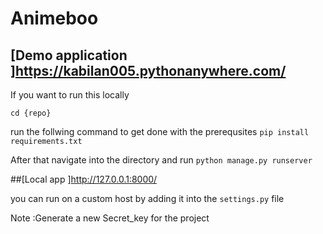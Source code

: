 # Animeboo

## [Demo application ]https://kabilan005.pythonanywhere.com/

If you want to run this locally 

`cd {repo}`

run the follwing command to get done with the prerequsites `pip install requirements.txt`

After that navigate into the directory and run `python manage.py runserver` 
  
##[Local app ]http://127.0.0.1:8000/

you can run on a custom host by adding it into the `settings.py` file

Note :Generate a new Secret_key for the project 
